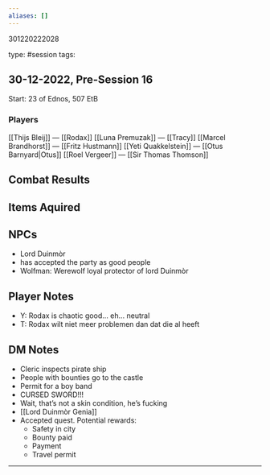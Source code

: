 ```yaml
---
aliases: []
---
```


301220222028

type: #session
tags:
## 30-12-2022, Pre-Session 16
Start: 23 of Ednos, 507 EtB
### Players
[[Thijs Bleij]]    — [[Rodax]]
[[Luna Premuzak]]     — [[Tracy]]
[[Marcel Brandhorst]]   — [[Fritz Hustmann]]
[[Yeti Quakkelstein]]     — [[Otus Barnyard|Otus]]
[[Roel Vergeer]]     — [[Sir Thomas Thomson]]
## Combat Results

## Items Aquired

## NPCs
- Lord Duinmòr
- has accepted the party as good people
- Wolfman: Werewolf loyal protector of lord Duinmòr
## Player Notes
- Y: Rodax is chaotic good… eh… neutral
- T: Rodax wilt niet meer problemen dan dat die al heeft
## DM Notes
- Cleric inspects pirate ship
- People with bounties go to the castle
- Permit for a boy band
- CURSED SWORD!!!
- Wait, that’s not a skin condition, he’s fucking
- [[Lord Duinmòr Genia]]
- Accepted quest. Potential rewards:
	- Safety in city
	- Bounty paid
	- Payment
	- Travel permit

---